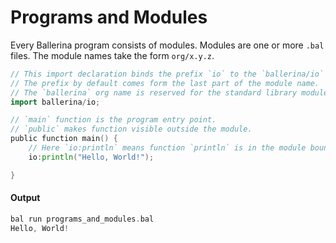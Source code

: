 # Programs and Modules

 Every Ballerina program consists of modules. Modules are one or more `.bal` files. 
 The module names take the form `org/x.y.z`.

```go
// This import declaration binds the prefix `io` to the `ballerina/io` module. 
// The prefix by default comes form the last part of the module name.
// The `ballerina` org name is reserved for the standard library modules.
import ballerina/io;

// `main` function is the program entry point. 
// `public` makes function visible outside the module.
public function main() {
    // Here `io:println` means function `println` is in the module bound to prefix `io`.
    io:println("Hello, World!");

}
```

#### Output

```go
bal run programs_and_modules.bal
Hello, World!
```